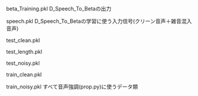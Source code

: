 beta_Training.pkl   D_Speech_To_Betaの出力

speech.pkl          D_Speech_To_Betaの学習に使う入力信号(クリーン音声＋雑音混入音声)

test_clean.pkl

test_length.pkl

test_noisy.pkl

train_clean.pkl

train_noisy.pkl     すべて音声強調(prop.py)に使うデータ類
